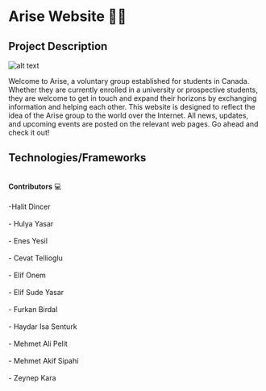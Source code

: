 
# Arise Website 🚀✨
## Project Description
![alt text](https://scontent-ord5-1.cdninstagram.com/v/t51.2885-19/315312695_880589832967129_4741601784020269898_n.jpg?stp=dst-jpg_s150x150&_nc_ht=scontent-ord5-1.cdninstagram.com&_nc_cat=101&_nc_ohc=521XYceT4RoAX-1__8j&edm=AOQ1c0wBAAAA&ccb=7-5&oh=00_AfAY2KcKjiDNnzyCkm8k4YKN0qQYnacC_JGATi8hRqREQQ&oe=64D2C7D8&_nc_sid=8b3546)

Welcome to Arise, a voluntary group established for students in Canada. Whether they are currently enrolled in a university or prospective students, they are welcome to get in touch and expand their horizons by exchanging information and helping each other. This website is designed to reflect the idea of the Arise group to the world over the Internet. All news, updates, and upcoming events are posted on the relevant web pages. Go ahead and check it out!

## Technologies/Frameworks

<br > **Contributors** 💻 <br />
<br > -Halit Dincer<br />
<br > - Hulya Yasar<br />
<br > - Enes Yesil<br />
<br > - Cevat Tellioglu<br />
<br > - Elif Onem<br />
<br > - Elif Sude Yasar<br />
<br > - Furkan Birdal<br />
<br > - Haydar Isa Senturk<br />
<br > - Mehmet Ali Pelit<br />
<br > - Mehmet Akif Sipahi<br />
<br > - Zeynep Kara<br />
